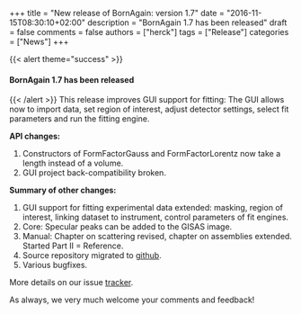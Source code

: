 +++
title = "New release of BornAgain: version 1.7"
date = "2016-11-15T08:30:10+02:00"
description = "BornAgain 1.7 has been released"
draft = false
comments = false
authors = ["herck"]
tags = ["Release"]
categories = ["News"]
+++

{{< alert theme="success" >}}
#### BornAgain 1.7 has been released
{{< /alert >}}
This release improves GUI support for fitting: The GUI allows now to import data, set region of interest, adjust detector settings, select fit parameters and run the fitting engine.

**API changes:**

1. Constructors of FormFactorGauss and FormFactorLorentz now take a length instead of a volume.
1. GUI project back-compatibility broken.

**Summary of other changes:**

1. GUI support for fitting experimental data extended: masking, region of interest, linking dataset to instrument, control parameters of fit engines.
1. Core: Specular peaks can be added to the GISAS image.
1. Manual: Chapter on scattering revised, chapter on assemblies extended. Started Part II = Reference.
1. Source repository migrated to [github](https://github.com/scgmlz/BornAgain).
1. Various bugfixes.

More details on our issue [tracker](http://apps.jcns.fz-juelich.de/redmine/versions/37).

As always, we very much welcome your comments and feedback!
